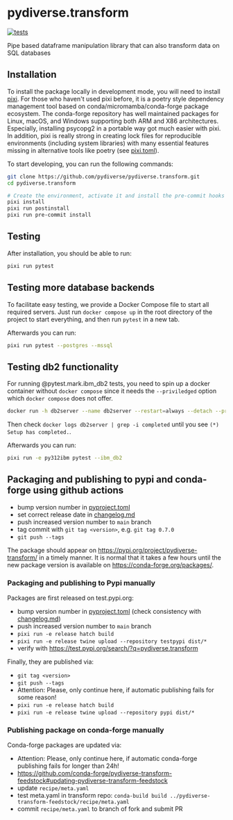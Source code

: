 # pydiverse.transform

[![tests](https://github.com/pydiverse/pydiverse.transform/actions/workflows/tests.yml/badge.svg)](https://github.com/pydiverse/pydiverse.transform/actions/workflows/tests.yml)

Pipe based dataframe manipulation library that can also transform data on SQL databases

## Installation

To install the package locally in development mode, you will need to install
[pixi](https://pixi.sh/latest/). For those who haven't used pixi before, it is a
poetry style dependency management tool based on conda/micromamba/conda-forge package
ecosystem. The conda-forge repository has well maintained packages for Linux, macOS,
and Windows supporting both ARM and X86 architectures. Especially, installing
psycopg2 in a portable way got much easier with pixi. In addition, pixi is really
strong in creating lock files for reproducible environments (including system libraries)
with many essential features missing in alternative tools like poetry (see [pixi.toml](pixi.toml)).

To start developing, you can run the following commands:

```bash
git clone https://github.com/pydiverse/pydiverse.transform.git
cd pydiverse.transform

# Create the environment, activate it and install the pre-commit hooks
pixi install
pixi run postinstall
pixi run pre-commit install
```

## Testing

After installation, you should be able to run:

```bash
pixi run pytest
```

## Testing more database backends

To facilitate easy testing, we provide a Docker Compose file to start all required servers.
Just run `docker compose up` in the root directory of the project to start everything, and then run `pytest` in a new tab.

Afterwards you can run:

```bash
pixi run pytest --postgres --mssql
```

## Testing db2 functionality

For running @pytest.mark.ibm_db2 tests, you need to spin up a docker container without `docker compose` since it needs
the `--priviledged` option which `docker compose` does not offer.

```bash
docker run -h db2server --name db2server --restart=always --detach --privileged=true -p 50000:50000 --env-file docker_db2.env_list -v /Docker:/database ibmcom/db2
```

Then check `docker logs db2server | grep -i completed` until you see `(*) Setup has completed.`.

Afterwards you can run:

```bash
pixi run -e py312ibm pytest --ibm_db2
```

## Packaging and publishing to pypi and conda-forge using github actions

- bump version number in [pyproject.toml](pyproject.toml)
- set correct release date in [changelog.md](docs/source/changelog.md)
- push increased version number to `main` branch
- tag commit with `git tag <version>`, e.g. `git tag 0.7.0`
- `git push --tags`

The package should appear on https://pypi.org/project/pydiverse-transform/ in a timely manner. It is normal that it takes
a few hours until the new package version is available on https://conda-forge.org/packages/.

### Packaging and publishing to Pypi manually

Packages are first released on test.pypi.org:

- bump version number in [pyproject.toml](pyproject.toml) (check consistency with [changelog.md](docs/source/changelog.md))
- push increased version number to `main` branch
- `pixi run -e release hatch build`
- `pixi run -e release twine upload --repository testpypi dist/*`
- verify with https://test.pypi.org/search/?q=pydiverse.transform

Finally, they are published via:

- `git tag <version>`
- `git push --tags`
- Attention: Please, only continue here, if automatic publishing fails for some reason!
- `pixi run -e release hatch build`
- `pixi run -e release twine upload --repository pypi dist/*`

### Publishing package on conda-forge manually

Conda-forge packages are updated via:

- Attention: Please, only continue here, if automatic conda-forge publishing fails for longer than 24h!
- https://github.com/conda-forge/pydiverse-transform-feedstock#updating-pydiverse-transform-feedstock
- update `recipe/meta.yaml`
- test meta.yaml in transform repo: `conda-build build ../pydiverse-transform-feedstock/recipe/meta.yaml`
- commit `recipe/meta.yaml` to branch of fork and submit PR
